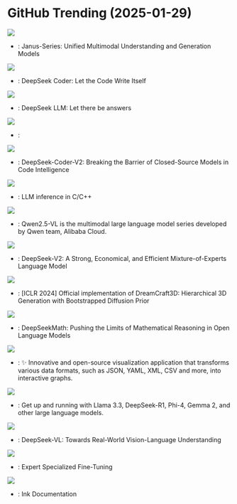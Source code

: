 # GitHub Trending (2025-01-29)

![](https://img.shields.io/badge/Python-New%202-green?style=flat-square&logo=appveyor)
- [](https://github.comundefined): Janus-Series: Unified Multimodal Understanding and Generation Models

![](https://img.shields.io/badge/Python-New%201-green?style=flat-square&logo=appveyor)
- [](https://github.comundefined): DeepSeek Coder: Let the Code Write Itself

![](https://img.shields.io/badge/Makefile-New%20547-green?style=flat-square&logo=appveyor)
- [](https://github.comundefined): DeepSeek LLM: Let there be answers

![](https://img.shields.io/badge/none-New%20751-green?style=flat-square&logo=appveyor)
- [](https://github.comundefined): 

![](https://img.shields.io/badge/none-New%20378-green?style=flat-square&logo=appveyor)
- [](https://github.comundefined): DeepSeek-Coder-V2: Breaking the Barrier of Closed-Source Models in Code Intelligence

![](https://img.shields.io/badge/C%2B%2B-New%20269-green?style=flat-square&logo=appveyor)
- [](https://github.comundefined): LLM inference in C/C++

![](https://img.shields.io/badge/Jupyter%20Notebook-New%20215-green?style=flat-square&logo=appveyor)
- [](https://github.comundefined): Qwen2.5-VL is the multimodal large language model series developed by Qwen team, Alibaba Cloud.

![](https://img.shields.io/badge/none-New%20233-green?style=flat-square&logo=appveyor)
- [](https://github.comundefined): DeepSeek-V2: A Strong, Economical, and Efficient Mixture-of-Experts Language Model

![](https://img.shields.io/badge/Python-New%20252-green?style=flat-square&logo=appveyor)
- [](https://github.comundefined): [ICLR 2024] Official implementation of DreamCraft3D: Hierarchical 3D Generation with Bootstrapped Diffusion Prior

![](https://img.shields.io/badge/Python-New%20336-green?style=flat-square&logo=appveyor)
- [](https://github.comundefined): DeepSeekMath: Pushing the Limits of Mathematical Reasoning in Open Language Models

![](https://img.shields.io/badge/TypeScript-New%20369-green?style=flat-square&logo=appveyor)
- [](https://github.comundefined): ✨ Innovative and open-source visualization application that transforms various data formats, such as JSON, YAML, XML, CSV and more, into interactive graphs.

![](https://img.shields.io/badge/Go-New%201-green?style=flat-square&logo=appveyor)
- [](https://github.comundefined): Get up and running with Llama 3.3, DeepSeek-R1, Phi-4, Gemma 2, and other large language models.

![](https://img.shields.io/badge/Python-New%20225-green?style=flat-square&logo=appveyor)
- [](https://github.comundefined): DeepSeek-VL: Towards Real-World Vision-Language Understanding

![](https://img.shields.io/badge/Python-New%2013-green?style=flat-square&logo=appveyor)
- [](https://github.comundefined): Expert Specialized Fine-Tuning

![](https://img.shields.io/badge/MDX-New%201-green?style=flat-square&logo=appveyor)
- [](https://github.comundefined): Ink Documentation

